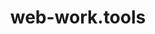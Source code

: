 ---
layout: single
title: web-work.tools
permalink: web-work/
redirect_from: web-work
redirect_to: https://web-work.tools
permalink: https://web-work.tools
---